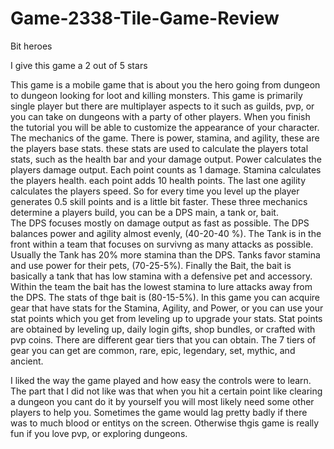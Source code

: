 # Game-2338-Tile-Game-Review

Bit heroes

I give this game a 2 out of 5 stars 

This game is a mobile game that is about you the hero going from dungeon to dungeon looking for loot and killing monsters. This game is primarily single player but there are multiplayer aspects to it such as guilds, pvp, or you can take on dungeons with a party of other players. When you finish the tutorial you will be able to customize the appearance of your character.
The mechanics of the game. There is power, stamina, and agility, these are the players base stats. these stats are used to calculate the players total stats, such as the health bar and your damage output. Power calculates the players damage output. Each point counts as 1 damage. Stamina calculates the players health. each point adds 10 health points. The last one agility calculates the players speed. So for every time you level up the player generates 0.5 skill points and is a little bit faster. These three mechanics determine a players build, you can be a DPS main, a tank or, bait.  
The DPS focuses mostly on damage output as fast as possible. The DPS balances power and agility almost evenly, (40-20-40 %). The Tank is in the front within a team that focuses on survivng as many attacks as possible. Usually the Tank has 20% more stamina than the DPS. Tanks favor stamina and use power for their pets, (70-25-5%). Finally the Bait, the bait is basically a tank that has low stamina with a defensive pet and accessory. Within the team the bait has the lowest stamina to lure attacks away from the DPS. The stats of thge bait is (80-15-5%). 
In this game you can acquire gear that have stats for the Stamina, Agility, and Power, or you can use your stat points which you get from leveling up to upgrade your stats. Stat points are obtained by leveling up, daily login gifts, shop bundles, or crafted with pvp coins. There are different gear tiers that you can obtain. The 7 tiers of gear you can get are common, rare, epic, legendary, set, mythic, and ancient. 

I liked the way the game played and how easy the controls were to learn. The part that I did not like was that when you hit a certain point like clearing a dungeon you cant do it by yourself you will most likely need some other players to help you. Sometimes the game would lag pretty badly if there was to much blood or entitys on the screen. Otherwise thgis game is really fun if you love pvp, or exploring dungeons. 
